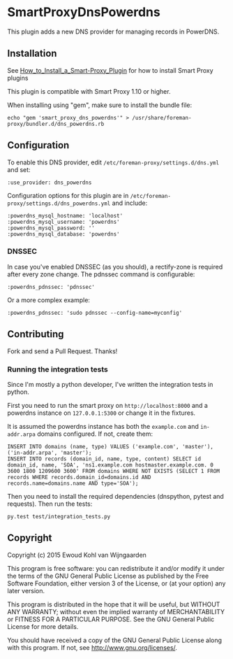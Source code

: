 # SmartProxyDnsPowerdns

This plugin adds a new DNS provider for managing records in PowerDNS.

## Installation

See [How_to_Install_a_Smart-Proxy_Plugin](http://projects.theforeman.org/projects/foreman/wiki/How_to_Install_a_Smart-Proxy_Plugin)
for how to install Smart Proxy plugins

This plugin is compatible with Smart Proxy 1.10 or higher.

When installing using "gem", make sure to install the bundle file:

	echo "gem 'smart_proxy_dns_powerdns'" > /usr/share/foreman-proxy/bundler.d/dns_powerdns.rb

## Configuration

To enable this DNS provider, edit `/etc/foreman-proxy/settings.d/dns.yml` and set:

    :use_provider: dns_powerdns

Configuration options for this plugin are in `/etc/foreman-proxy/settings.d/dns_powerdns.yml` and include:

    :powerdns_mysql_hostname: 'localhost'
    :powerdns_mysql_username: 'powerdns'
    :powerdns_mysql_password: ''
    :powerdns_mysql_database: 'powerdns'

### DNSSEC

In case you've enabled DNSSEC (as you should), a rectify-zone is required after every zone change. The pdnssec command is configurable:

    :powerdns_pdnssec: 'pdnssec'

Or a more complex example:

    :powerdns_pdnssec: 'sudo pdnssec --config-name=myconfig'

## Contributing

Fork and send a Pull Request. Thanks!

### Running the integration tests

Since I'm mostly a python developer, I've written the integration tests in python.

First you need to run the smart proxy on `http://localhost:8000` and a powerdns instance on `127.0.0.1:5300` or change it in the fixtures.

It is assumed the powerdns instance has both the `example.com` and `in-addr.arpa` domains configured. If not, create them:

    INSERT INTO domains (name, type) VALUES ('example.com', 'master'), ('in-addr.arpa', 'master');
    INSERT INTO records (domain_id, name, type, content) SELECT id domain_id, name, 'SOA', 'ns1.example.com hostmaster.example.com. 0 3600 1800 1209600 3600' FROM domains WHERE NOT EXISTS (SELECT 1 FROM records WHERE records.domain_id=domains.id AND records.name=domains.name AND type='SOA');

Then you need to install the required dependencies (dnspython, pytest and requests). Then run the tests:

    py.test test/integration_tests.py

## Copyright

Copyright (c) 2015 Ewoud Kohl van Wijngaarden

This program is free software: you can redistribute it and/or modify
it under the terms of the GNU General Public License as published by
the Free Software Foundation, either version 3 of the License, or
(at your option) any later version.

This program is distributed in the hope that it will be useful,
but WITHOUT ANY WARRANTY; without even the implied warranty of
MERCHANTABILITY or FITNESS FOR A PARTICULAR PURPOSE.  See the
GNU General Public License for more details.

You should have received a copy of the GNU General Public License
along with this program.  If not, see <http://www.gnu.org/licenses/>.

